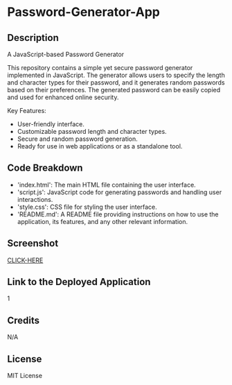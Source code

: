 # Password-Generator-App

## Description

A JavaScript-based Password Generator

This repository contains a simple yet secure password generator implemented in JavaScript. The generator allows users to specify the length and character types for their password, and it generates random passwords based on their preferences. The generated password can be easily copied and used for enhanced online security.

Key Features:

- User-friendly interface.
- Customizable password length and character types.
- Secure and random password generation.
- Ready for use in web applications or as a standalone tool.


## Code Breakdown

- 'index.html': The main HTML file containing the user interface.
- 'script.js': JavaScript code for generating passwords and handling user interactions.
- 'style.css': CSS file for styling the user interface.
- 'README.md': A README file providing instructions on how to use the application, its features, and any other relevant information.


## Screenshot


[CLICK-HERE](https://github.com/JMcKenna01/Password-Generator-App/blob/main/Assets/PwG.png)

## Link to the Deployed Application

1


## Credits
N/A 

## License
MIT License

